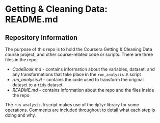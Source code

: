# Getting & Cleaning Data: README.md

## Repository Information
The purpose of this repo is to hold the Coursera Getting & Cleaning Data course project, and other course-related code or scripts. There are three files in the repo:

* _CodeBook.md_ - contains information about the variables, dataset, and any transformations that take place in the `run_analysis.R` script 
* _run\_analysis.R_ - contains the code used to transform the original dataset to a `tidy` dataset
* _README.md_ - contains information about the repo and the files inside the repo
 
The `run_analysis.R` script makes use of the `dplyr` library for some operations. Comments are included throughout to detail what each step is doing and why. 

